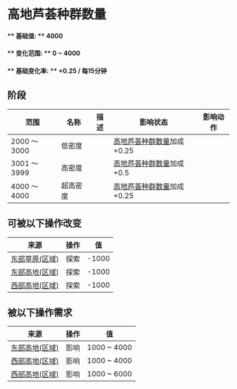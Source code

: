 # 高地芦荟种群数量  
#### ** 基础值: ** 4000   
#### ** 变化范围: ** 0 ~ 4000  
#### ** 基础变化率: ** +0.25 / 每15分钟  
## 阶段  
范围  |  名称  |  描述  |  影响状态  |  影响动作  
----  |  ----  |  ----  |  ----  |  ----  
2000 ～ 3000  |  低密度  |    |  [高地芦荟种群数量](AloeVera_HighlandsPop.md)加成+0.25  |    
3001 ～ 3999  |  高密度  |    |  [高地芦荟种群数量](AloeVera_HighlandsPop.md)加成+0.5  |    
4000 ～ 4000  |  超高密度  |    |  [高地芦荟种群数量](AloeVera_HighlandsPop.md)加成+0.25  |    
## 可被以下操作改变  
来源  |  操作  |  值  
----  |  ----  |  ----  
[东部草原(区域)](GrasslandsE.md)  |  探索  |  -1000  
[东部高地(区域)](HighlandsEastern.md)  |  探索  |  -1000  
[西部高地(区域)](HighlandsWestern.md)  |  探索  |  -1000  
## 被以下操作需求  
来源  |  操作  |  值  
----  |  ----  |  ----  
[东部高地(区域)](HighlandsEastern.md)  |  影响  |  1000 ~ 4000  
[西部高地(区域)](HighlandsWestern.md)  |  影响  |  1000 ~ 4000  
[西部高地(区域)](HighlandsWestern.md)  |  影响  |  1000 ~ 6000  


<script>document.title="高地芦荟种群数量 - 卡牌生存百科 Card Survival Wiki";</script>